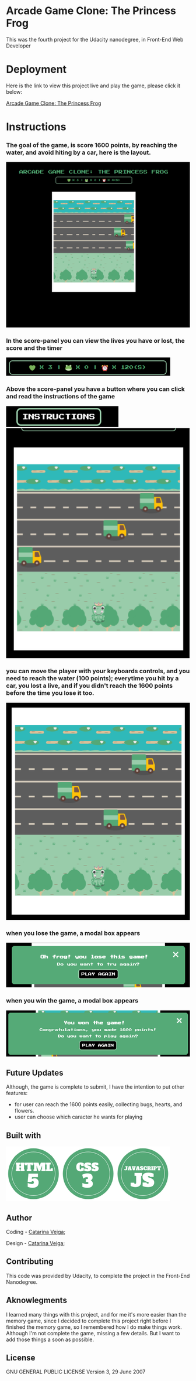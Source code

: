# Arcade Game Clone: The Princess Frog 
This was the fourth project for the Udacity nanodegree, in Front-End Web Developer

# Deployment

Here is the link to view this project live and play the game, please click it below:

<a href="https://cveiga819.github.io/ArcadeGamePrincessFrog/">Arcade Game Clone: The Princess Frog</a>

# Instructions

### The goal of the game, is score 1600 points, by reaching the water, and avoid hiting by a car, here is the layout.
![Alt text](images/screenshot1.png)

### In the score-panel you can view the lives you have or lost, the score and the timer 
![Alt text](images/screenshot2.png)

### Above the score-panel you have a button where you can click and read the instructions of the game
![Alt text](images/screenshot3.png)
![Alt text](images/screenshot5.png)

### you can move the player with your keyboards controls, and you need to reach the water (100 points); everytime you hit by a car, you lost a live, and if you didn't reach the 1600 points before the time you lose it too. 
![Alt text](images/screenshot4.png)

### when you lose the game, a modal box appears
![Alt text](images/screenshot6.png)

### when you win the game, a modal box appears
![Alt text](images/screenshot7.png)


## Future Updates 

Although, the game is complete to submit, I have the intention to put other features:
* for user can reach the 1600 points easily, collecting bugs, hearts, and flowers. 
* user can choose which caracter he wants for playing

## Built with 

![Alt text](images/html.png)![Alt text](images/css.png)![Alt text](images/javascript.png)


## Author

Coding - <a href="https://github.com/cveiga819">Catarina Veiga</a>;

Design - <a href="https://github.com/cveiga819">Catarina Veiga</a>;

## Contributing
This code was provided by Udacity, to complete the project in the Front-End Nanodegree. 

## Aknowlegments

I learned many things with this project, and for me it's more easier than the memory game, since I decided to complete this project right before I finished the memory game, so I remembered how I do make things work. Although I'm not complete the game, missing a few details. But I want to add those things a soon as possible.

## License

GNU GENERAL PUBLIC LICENSE Version 3, 29 June 2007